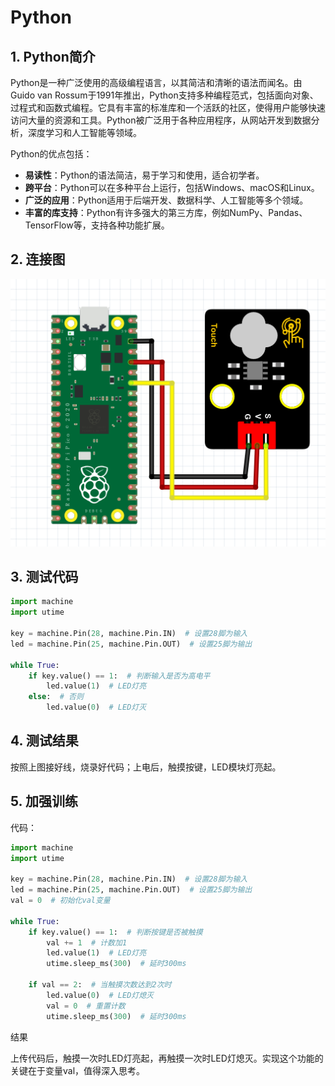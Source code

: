 # Python


## 1. Python简介  

Python是一种广泛使用的高级编程语言，以其简洁和清晰的语法而闻名。由Guido van Rossum于1991年推出，Python支持多种编程范式，包括面向对象、过程式和函数式编程。它具有丰富的标准库和一个活跃的社区，使得用户能够快速访问大量的资源和工具。Python被广泛用于各种应用程序，从网站开发到数据分析，深度学习和人工智能等领域。  

Python的优点包括：  
- **易读性**：Python的语法简洁，易于学习和使用，适合初学者。  
- **跨平台**：Python可以在多种平台上运行，包括Windows、macOS和Linux。  
- **广泛的应用**：Python适用于后端开发、数据科学、人工智能等多个领域。  
- **丰富的库支持**：Python有许多强大的第三方库，例如NumPy、Pandas、TensorFlow等，支持各种功能扩展。  

## 2. 连接图  

![](media/1f4f3fad8843adcca50c96d603ac8967.png)  

## 3. 测试代码  

```python  
import machine  
import utime  

key = machine.Pin(28, machine.Pin.IN)  # 设置28脚为输入  
led = machine.Pin(25, machine.Pin.OUT)  # 设置25脚为输出  

while True:  
    if key.value() == 1:  # 判断输入是否为高电平  
        led.value(1)  # LED灯亮  
    else:  # 否则  
        led.value(0)  # LED灯灭  
```  

## 4. 测试结果  

按照上图接好线，烧录好代码；上电后，触摸按键，LED模块灯亮起。  

## 5. 加强训练  

代码：  

```python  
import machine  
import utime  

key = machine.Pin(28, machine.Pin.IN)  # 设置28脚为输入  
led = machine.Pin(25, machine.Pin.OUT)  # 设置25脚为输出  
val = 0  # 初始化val变量  

while True:  
    if key.value() == 1:  # 判断按键是否被触摸  
        val += 1  # 计数加1  
        led.value(1)  # LED灯亮  
        utime.sleep_ms(300)  # 延时300ms  

    if val == 2:  # 当触摸次数达到2次时  
        led.value(0)  # LED灯熄灭  
        val = 0  # 重置计数  
        utime.sleep_ms(300)  # 延时300ms  
```  

结果  

上传代码后，触摸一次时LED灯亮起，再触摸一次时LED灯熄灭。实现这个功能的关键在于变量val，值得深入思考。






